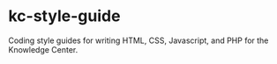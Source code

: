 # kc-style-guide

Coding style guides for writing HTML, CSS, Javascript, and PHP for the Knowledge Center.

